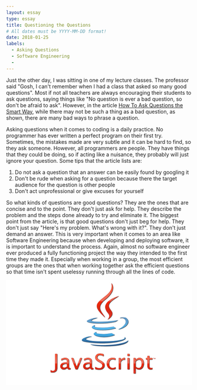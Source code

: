 ```yaml
---
layout: essay
type: essay
title: Questioning the Questions
# All dates must be YYYY-MM-DD format!
date: 2018-01-25
labels:
  - Asking Questions
  - Software Engineering
  -
---
```


Just the other day, I was sitting in one of my lecture classes. The professor said "Gosh, I can't remember when I had a class that asked so many good questions". Most if not all teachers are always encouraging their students to ask questions, saying things like "No question is ever a bad question, so don't be afraid to ask". However, in the article <a href="http://www.catb.org/esr/faqs/smart-questions.html"> How To Ask Questions the Smart Way</a>, while there may not be such a thing as a bad question, as shown, there are many bad ways to phrase a question.

Asking questions when it comes to coding is a daily practice. No programmer has ever written a perfect program on their first try. Sometimes, the mistakes made are very subtle and it can be hard to find, so they ask someone. However, all programmers are people. They have things that they could be doing, so if acting like a nuisance, they probably will just ignore your question. Some tips that the article lists are:
  1. Do not ask a question that an answer can be easily found by googling it
  2. Don't be rude when asking for a question because there the target audience for the question is other people
  3. Don't act unprofessional or give excuses for yourself

So what kinds of questions are good questions? They are the ones that are concise and to the point. They don't just ask for help. They describe the problem and the steps done already to try and eliminate it. The biggest point from the article, is that good questions don't just beg for help. They don't just say "Here's my problem. What's wrong with it?". They don't just demand an answer. This is very important when it comes to an area like Software Engineering because when developing and deploying software, it is important to understand the process. Again, almost no software engineer ever produced a fully functioning project the way they intended to the first time they made it. Especially when working in a group, the most efficient groups are the ones that when working together ask the efficient questions so that time isn't spent uselessy running through all the lines of code. 



<img class="ui medium right floated rounded image" src="../images/JavaScript_logo_web.jpg">
